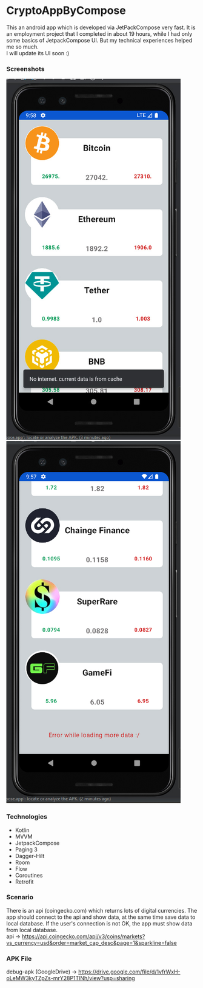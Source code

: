# CryptoAppByCompose
This an android app which is developed via JetPackCompose very fast. It is an employment project that I completed in about 19 hours,
while I had only some basics of JetpackCompose UI. But my technical experiences helped me so much.
\
I will update its UI soon :)


### Screenshots
![screenshot-one](https://github.com/rezalaki/CryptoAppByCompose/blob/main/arts/one.jpg?raw=true)
![screenshot-two](https://github.com/rezalaki/CryptoAppByCompose/blob/main/arts/two.jpg?raw=true)

### Technologies
+ Kotlin
+ MVVM
+ JetpackCompose
+ Paging 3
+ Dagger-Hilt
+ Room
+ Flow
+ Coroutines
+ Retrofit

### Scenario
There is an api (coingecko.com) which returns lots of digital currencies. The app should connect to the api and show data,
at the same time save data to local database.
If the user's connection is not OK, the app must show data from local database.
\
api -> https://api.coingecko.com/api/v3/coins/markets?vs_currency=usd&order=market_cap_desc&page=1&sparkline=false

### APK File
debug-apk (GoogleDrive) -> https://drive.google.com/file/d/1vfrWxH-oLeMW3kyTZpZs-mrY28P1TlNh/view?usp=sharing